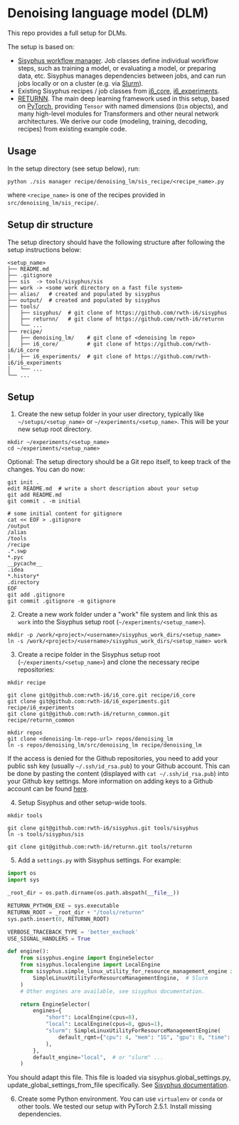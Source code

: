 # Denoising language model (DLM)

This repo provides a full setup for DLMs.

The setup is based on:

* [Sisyphus workflow manager](https://github.com/rwth-i6/sisyphus).
  Job classes define individual workflow steps, such as training a model, or evaluating a model,
  or preparing data, etc.
  Sisyphus manages dependencies between jobs, and can run jobs locally or on a cluster (e.g. via [Slurm](https://github.com/SchedMD/slurm)).
* Existing Sisyphus recipes / job classes from
  [i6_core](https://github.com/rwth-i6/i6_core),
  [i6_experiments](https://github.com/rwth-i6/i6_experiments).
* [RETURNN](https://github.com/rwth-i6/returnn).
  The main deep learning framework used in this setup,
  based on [PyTorch](https://pytorch.org/),
  providing `Tensor` with named dimensions (`Dim` objects),
  and many high-level modules for Transformers and other neural network architectures.
  We derive our code (modeling, training, decoding, recipes) from existing example code.


## Usage

In the setup directory (see setup below), run:

```shell
python ./sis manager recipe/denoising_lm/sis_recipe/<recipe_name>.py
```

where `<recipe_name>` is one of the recipes provided in `src/denoising_lm/sis_recipe/`.

## Setup dir structure

The setup directory should have the following structure after following the setup instructions below:

```text
<setup_name>
├── README.md
├── .gitignore
├── sis  -> tools/sisyphus/sis
├── work -> <some work directory on a fast file system>
├── alias/   # created and populated by sisyphus
├── output/  # created and populated by sisyphus
├── tools/
│   ├── sisyphus/  # git clone of https://github.com/rwth-i6/sisyphus
│   ├── returnn/   # git clone of https://github.com/rwth-i6/returnn
│   └── ...
├── recipe/
│   ├── denoising_lm/    # git clone of <denoising lm repo>
│   ├── i6_core/         # git clone of https://github.com/rwth-i6/i6_core
│   ├── i6_experiments/  # git clone of https://github.com/rwth-i6/i6_experiments
│   └── ...
└── ...
```

## Setup

1. Create the new setup folder in your user directory, typically like `~/setups/<setup_name>` or `~/experiments/<setup_name>`. This will be your new setup root directory.
```shell
mkdir ~/experiments/<setup_name>
cd ~/experiments/<setup_name>
```

Optional: The setup directory should be a Git repo itself,
to keep track of the changes. You can do now:

```shell
git init .
edit README.md  # write a short description about your setup
git add README.md
git commit . -m initial

# some initial content for gitignore
cat << EOF > .gitignore
/output
/alias
/tools
/recipe
.*.swp
*.pyc
__pycache__
.idea
*.history*
.directory
EOF
git add .gitignore
git commit .gitignore -m gitignore
```

2. Create a new work folder under a "work" file system and link this as `work` into the Sisyphus setup root (`~/experiments/<setup_name>`).
```shell
mkdir -p /work/<project>/<username>/sisyphus_work_dirs/<setup_name>
ln -s /work/<project>/<username>/sisyphus_work_dirs/<setup_name> work
```

3. Create a recipe folder in the Sisyphus setup root (`~/experiments/<setup_name>`) and clone the necessary recipe repositories:
```shell
mkdir recipe

git clone git@github.com:rwth-i6/i6_core.git recipe/i6_core
git clone git@github.com:rwth-i6/i6_experiments.git recipe/i6_experiments
git clone git@github.com:rwth-i6/returnn_common.git recipe/returnn_common

mkdir repos
git clone <denoising-lm-repo-url> repos/denoising_lm
ln -s repos/denoising_lm/src/denoising_lm recipe/denoising_lm
```

If the access is denied for the Github repositories, you need to add your public ssh key (usually `~/.ssh/id_rsa.pub`) to your Github account.
This can be done by pasting the content (displayed with `cat ~/.ssh/id_rsa.pub`) into your Github key settings.
More information on adding keys to a Github account can be found [here](https://docs.github.com/en/github/authenticating-to-github/connecting-to-github-with-ssh/adding-a-new-ssh-key-to-your-github-account).

4. Setup Sisyphus and other setup-wide tools.

```shell
mkdir tools

git clone git@github.com:rwth-i6/sisyphus.git tools/sisyphus
ln -s tools/sisyphus/sis

git clone git@github.com:rwth-i6/returnn.git tools/returnn
```

5. Add a `settings.py` with Sisyphus settings. For example:

```python
import os
import sys

_root_dir = os.path.dirname(os.path.abspath(__file__))

RETURNN_PYTHON_EXE = sys.executable
RETURNN_ROOT = _root_dir + "/tools/returnn"
sys.path.insert(0, RETURNN_ROOT)

VERBOSE_TRACEBACK_TYPE = 'better_exchook'
USE_SIGNAL_HANDLERS = True

def engine():
    from sisyphus.engine import EngineSelector
    from sisyphus.localengine import LocalEngine
    from sisyphus.simple_linux_utility_for_resource_management_engine import (
        SimpleLinuxUtilityForResourceManagementEngine,  # Slurm
    )
    # Other engines are available, see sisyphus documentation.

    return EngineSelector(
        engines={
            "short": LocalEngine(cpus=8),
            "local": LocalEngine(cpus=8, gpus=1),
            "slurm": SimpleLinuxUtilityForResourceManagementEngine(
                default_rqmt={"cpu": 4, "mem": "1G", "gpu": 0, "time": 1}
            ),
        },
        default_engine="local",  # or "slurm" ...
    )

```

You should adapt this file.
This file is loaded via sisyphus.global_settings.py,
update_global_settings_from_file specifically.
See [Sisyphus documentation](https://sisyphus-workflow-manager.readthedocs.io/).

6. Create some Python environment.
You can use `virtualenv` or `conda` or other tools.
We tested our setup with PyTorch 2.5.1.
Install missing dependencies.
